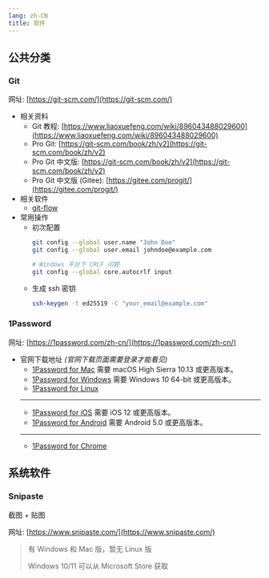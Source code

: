 ```yaml
---
lang: zh-CN
title: 软件
---
```


## 公共分类

### Git

网址: [https://git-scm.com/](https://git-scm.com/)

- 相关资料
  - Git 教程: [https://www.liaoxuefeng.com/wiki/896043488029600](https://www.liaoxuefeng.com/wiki/896043488029600)
  - Pro Git: [https://git-scm.com/book/zh/v2](https://git-scm.com/book/zh/v2)
  - Pro Git 中文版: [https://git-scm.com/book/zh/v2](https://git-scm.com/book/zh/v2)
  - Pro Git 中文版 (Gitee): [https://gitee.com/progit/](https://gitee.com/progit/)
- 相关软件
  - [git-flow](#git-flow)
- 常用操作
  - 初次配置
    ```bash
    git config --global user.name "John Doe"
    git config --global user.email johndoe@example.com

    # Windows 平台下 CRLF 问题
    git config --global core.autocrlf input
    ```
  - 生成 ssh 密钥
    ```bash
    ssh-keygen -t ed25519 -C "your_email@example.com"
    ```

### 1Password

网址: [https://1password.com/zh-cn/](https://1password.com/zh-cn/)

- 官网下载地址 *(官网下载页面需要登录才能看见)*
  - [1Password for Mac](https://app-updates.agilebits.com/download/OPM7) 需要 macOS High Sierra 10.13 或更高版本。
  - [1Password for Windows](https://downloads.1password.com/win/1PasswordSetup-latest.exe) 需要 Windows 10 64-bit 或更高版本。
  - [1Password for Linux](https://1password.com/downloads/linux/)
  ---
  - [1Password for iOS](https://itunes.apple.com/us/app/1password-password-manager/id568903335?mt=8&uo=4&at=10l4Hf&pt=11798&ct=teamsweb) 需要 iOS 12 或更高版本。
  - [1Password for Android](https://play.google.com/store/apps/details?id=com.agilebits.onepassword) 需要 Android 5.0 或更高版本。
  ---
  - [1Password for Chrome](https://chrome.google.com/webstore/detail/1password-x/aeblfdkhhhdcdjpifhhbdiojplfjncoa)

## 系统软件

### Snipaste

截图 + 贴图

网址: [https://www.snipaste.com/](https://www.snipaste.com/)

> 有 Windows 和 Mac 版，暂无 Linux 版
>
> Windows 10/11 可以从 Microsoft Store 获取
